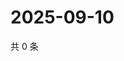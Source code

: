 # 2025-09-10

共 0 条

<!-- BEGIN ZHIHUQUESTIONS -->
<!-- 最后更新时间 Wed Sep 10 2025 20:20:46 GMT+0800 (China Standard Time) -->

<!-- END ZHIHUQUESTIONS -->
